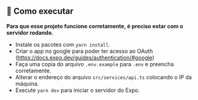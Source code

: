 ## 🚀 Como executar

**Para que esse projeto funcione corretamente, é preciso estar com o servidor rodando.**

- Instale os pacotes com `yarn install`.
- Criar o app no google para poder ter acesso ao OAuth (<https://docs.expo.dev/guides/authentication/#google>)
- Faça uma copia do arquivo `.env.example` para `.env` e preencha corretamente.
- Alterar o endereço do arquivo `src/services/api.ts` colocando o IP da máquina.
- Execute `yarn dev` para iniciar o servidor do Expo.